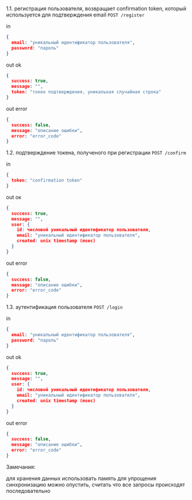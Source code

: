 1.1. регистрация пользователя, возвращает confirmation token, который используется для подтверждения email 
`POST /register`

in
```json
{
  email: "уникальный идентификатор пользователя",
  password: "пароль"
}
```

out ok
```json
{
  success: true,
  message: "",
  token: "токен подтверждения, уникальная случайная строка"
}
```
out error 
```json
{
  success: false,
  message: "описание ошибки",
  error: "error_code"
}
```


1.2. подтверждение токена, полученого при регистрации
`POST /confirm`


in
```json
{
  token: "confirmation token"
}
```
out ок 
```json
{
  success: true,
  message: "",
  user: {
    id: числовой уникальный идентификатор пользователя,
    email: "уникальный идентификатор пользователя",
    created: unix timestamp (msec)
  }  
}
```
out error
```json
{
  success: false,
  message: "описание ошибки",
  error: "error_code"
}
```


1.3. аутентификация пользователя
`POST /login`


in 
```json
{
  email: "уникальный идентификатор пользователя",
  password: "пароль"
}
```
out ok
```json
{
  success: true,
  message: "",
  user: {
    id: числовой уникальный идентификатор пользователя,
    email: "уникальный идентификатор пользователя",
    created: unix timestamp (msec)
  }  
}
```
out error
```json
{
  success: false,
  message: "описание ошибки",
  error: "error_code"
}
```

Замечания:

для хранения данных использовать память
для упрощения синхронизацию можно опустить, считать что все запросы происходят последовательно
